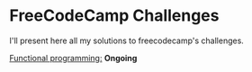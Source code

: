 # FreeCodeCamp Challenges

I'll present here all my solutions to freecodecamp's challenges.

[Functional programming:](https://github.com/zelol/seb-freecodecamp/functional-programming-basics.md) **Ongoing**
